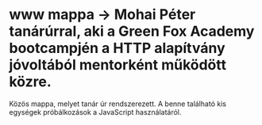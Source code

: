 # www mappa ->  Mohai Péter tanárúrral, aki a Green Fox Academy bootcampjén a HTTP alapítvány jóvoltából mentorként működött közre. 
Közös mappa, melyet tanár úr rendszerezett. A benne található kis egységek próbálkozások a JavaScript használatáról.
